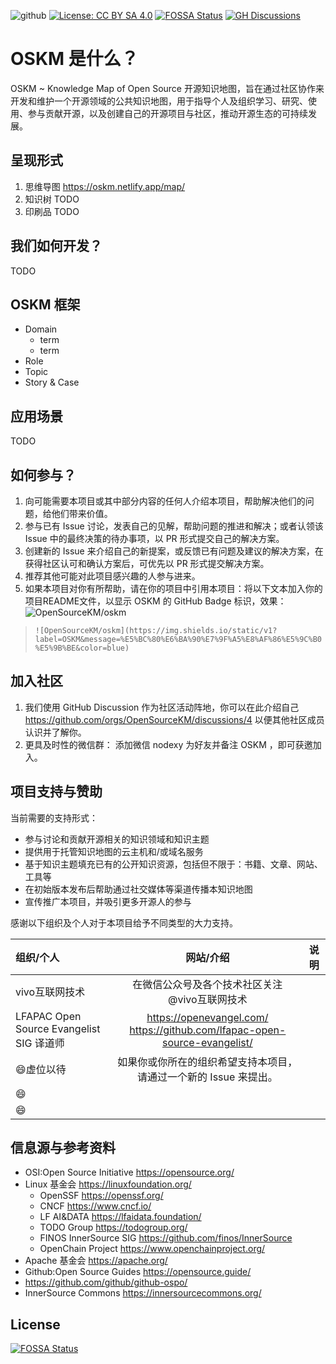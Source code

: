 ![github](https://img.shields.io/static/v1?label=OSKM&message=%E5%BC%80%E6%BA%90%E7%9F%A5%E8%AF%86%E5%9C%B0%E5%9B%BE&color=blue)
[![License: CC BY SA 4.0](https://img.shields.io/badge/License-CC_BY_SA_4.0-green.svg)](https://creativecommons.org/licenses/by/4.0/)
[![FOSSA Status](https://app.fossa.com/api/projects/git%2Bgithub.com%2FOpenSourceKM%2Foskm.svg?type=shield)](https://app.fossa.com/projects/git%2Bgithub.com%2FOpenSourceKM%2Foskm?ref=badge_shield)
[![GH Discussions](https://img.shields.io/badge/OSKM-Discussions-green)](https://github.com/orgs/OpenSourceKM/discussions)


# OSKM 是什么？  
OSKM ~ Knowledge Map of Open Source 开源知识地图，旨在通过社区协作来开发和维护一个开源领域的公共知识地图，用于指导个人及组织学习、研究、使用、参与贡献开源，以及创建自己的开源项目与社区，推动开源生态的可持续发展。

## 呈现形式
1. 思维导图 https://oskm.netlify.app/map/  
2. 知识树  TODO     
3. 印刷品  TODO 


## 我们如何开发？
TODO 


## OSKM 框架
- Domain
  - term 
  - term
- Role 
- Topic 
- Story & Case 


## 应用场景
TODO


## 如何参与？
1. 向可能需要本项目或其中部分内容的任何人介绍本项目，帮助解决他们的问题，给他们带来价值。
2. 参与已有 Issue 讨论，发表自己的见解，帮助问题的推进和解决；或者认领该 Issue 中的最终决策的待办事项，以 PR 形式提交自己的解决方案。
3. 创建新的 Issue 来介绍自己的新提案，或反馈已有问题及建议的解决方案，在获得社区认可和确认方案后，可优先以 PR 形式提交解决方案。
4. 推荐其他可能对此项目感兴趣的人参与进来。
5. 如果本项目对你有所帮助，请在你的项目中引用本项目：将以下文本加入你的项目README文件，以显示 OSKM 的 GitHub Badge 标识，效果：![OpenSourceKM/oskm](https://img.shields.io/static/v1?label=OSKM&message=%E5%BC%80%E6%BA%90%E7%9F%A5%E8%AF%86%E5%9C%B0%E5%9B%BE&color=blue) 

> ````![OpenSourceKM/oskm](https://img.shields.io/static/v1?label=OSKM&message=%E5%BC%80%E6%BA%90%E7%9F%A5%E8%AF%86%E5%9C%B0%E5%9B%BE&color=blue) ````


## 加入社区
1. 我们使用 GitHub Discussion 作为社区活动阵地，你可以在此介绍自己  https://github.com/orgs/OpenSourceKM/discussions/4 以便其他社区成员认识并了解你。
2. 更具及时性的微信群：  添加微信 nodexy 为好友并备注 OSKM ，即可获邀加入。


## 项目支持与赞助
当前需要的支持形式：
- 参与讨论和贡献开源相关的知识领域和知识主题
- 提供用于托管知识地图的云主机和/或域名服务 
- 基于知识主题填充已有的公开知识资源，包括但不限于：书籍、文章、网站、工具等 
- 在初始版本发布后帮助通过社交媒体等渠道传播本知识地图 
- 宣传推广本项目，并吸引更多开源人的参与

感谢以下组织及个人对于本项目给予不同类型的大力支持。

|组织/个人|网站/介绍|说明|
|:----|:----:|:----:|
| vivo互联网技术  | 在微信公众号及各个技术社区关注 @vivo互联网技术   |    |
| LFAPAC Open Source Evangelist SIG  译道师|  https://openevangel.com/<br/>https://github.com/lfapac-open-source-evangelist/  |     |
| :smile:虚位以待 | 如果你或你所在的组织希望支持本项目，请通过一个新的 Issue 来提出。 |  | 
| :smile:| | |
| :smile:| | |


## 信息源与参考资料
* OSI:Open Source Initiative  https://opensource.org/
* Linux 基金会  https://linuxfoundation.org/ 
    * OpenSSF https://openssf.org/ 
    * CNCF https://www.cncf.io/ 
    * LF AI&DATA https://lfaidata.foundation/ 
    * TODO Group https://todogroup.org/ 
    * FINOS InnerSource SIG https://github.com/finos/InnerSource
    * OpenChain Project https://www.openchainproject.org/ 
* Apache 基金会 https://apache.org/
* Github:Open Source Guides https://opensource.guide/
* https://github.com/github/github-ospo/
* InnerSource Commons https://innersourcecommons.org/ 


## License
[![FOSSA Status](https://app.fossa.com/api/projects/git%2Bgithub.com%2FOpenSourceKM%2Foskm.svg?type=large)](https://app.fossa.com/projects/git%2Bgithub.com%2FOpenSourceKM%2Foskm?ref=badge_large)
